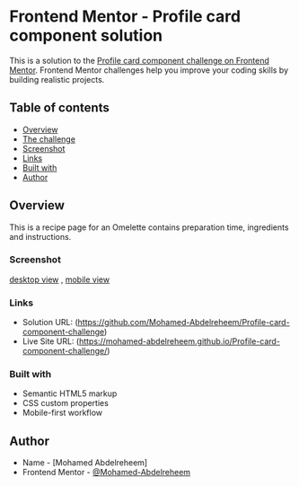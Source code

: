# Frontend Mentor - Profile card component solution

This is a solution to the [Profile card component challenge on Frontend Mentor](https://www.frontendmentor.io/challenges/profile-card-component-cfArpWshJ). Frontend Mentor challenges help you improve your coding skills by building realistic projects. 


## Table of contents

- [Overview](#overview)
- [The challenge](#profile-card-component)
- [Screenshot](#screenshot)
- [Links](#links)
- [Built with](#built-with)
- [Author](#author)


## Overview

This is a recipe page for an Omelette contains preparation time, ingredients and instructions.


### Screenshot

[desktop view](./screenshots/desktop-screen.png) , [mobile view](./screenshots/mobile-screen.png)


### Links

- Solution URL: (https://github.com/Mohamed-Abdelreheem/Profile-card-component-challenge)
- Live Site URL: (https://mohamed-abdelreheem.github.io/Profile-card-component-challenge/)


### Built with

- Semantic HTML5 markup
- CSS custom properties
- Mobile-first workflow


## Author

- Name - [Mohamed Abdelreheem]
- Frontend Mentor - [@Mohamed-Abdelreheem](https://www.frontendmentor.io/profile/Mohamed-Abdelreheem)
